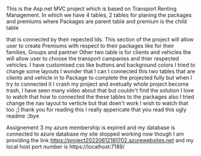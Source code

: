 This is the Asp.net MVC project which is based on Transport Renting Management.
In which we have 4 tables, 2 tables for planing the packages and premiums 
where Packages are parent table and premium is the child table 

that is connected by their repected Ids. This section of the project will allow user to create Premiums with respect to their packages 
like for their families, Groups and pantner 
Other two table is for clients and vehicles the will allow user to choose the transport campanies and thier respected vehicles.
I have customised css like buttons and background colors I tried to change some layouts 
I wonder that I can I connected this two tables that are clients and vehicle  in to Package to complete the projected fully
but when I try to connected it I crash my project and 
evetually whole project become trash, I have seen many video about that but couldn't find the solution
I love to watch that how to connected the these tables to the packages
also I tried change the nav layout to verticle but that doen't work I wish to watch that too ;]
thank you for reading this I really appericate that you read this ugly readme
:)bye

Assignement 3
my azure membership is expired and my database is connected to azure database my site stopped working now though I am providing the link https://project20220612181702.azurewebsites.net and my local host port number is https://localhost:7189/

